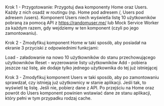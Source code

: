 Krok 1 - Przygotowanie: Przygotuj dwa komponenty Home oraz Users. Każdy z nich osadź w routingu (np. Home pod adresem /, Users pod adresem /users). Komponent Users niech wyświetla listę 10 użytkowników pobraną za pomocą API z https://randomuser.me/ lub Mock Service Worker za każdym razem, gdy wejdziemy w ten komponent (czyli po jego zamontowaniu).

Krok 2 - Zmodyfikuj komponent Home w taki sposób, aby posiadał na ekranie 3 przyciski z odpowiednimi funkcjami:

Load - załadowanie na nowo 10 użytkowników do stanu przechowującego użytkowników
Reset - wyzerowanie listy użytkowników
Add - pobiera jeszcze raz listę, ale dodaje tylko jednego użytkownika do tej już istniejącej

Krok 3 - Zmodyfikuj komponent Users w taki sposób, aby po zamontowaniu sprawdzał, czy istnieją już użytkownicy w stanie aplikacji. Jeśli tak, to wyświetl tę listę. Jeśli nie, pobierz dane z API. Po przejściu na Home oraz powrót do Users komponent powinien wstawiać dane ze stanu aplikacji, który pełni w tym przypadku rodzaj cache.